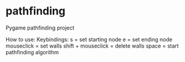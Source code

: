 # pathfinding
Pygame pathfinding project 

How to use:
  Keybindings:
  s = set starting node
  e = set ending node
  mouseclick = set walls
  shift + mouseclick = delete walls
  space = start pathfinding algorithm 
 
 
